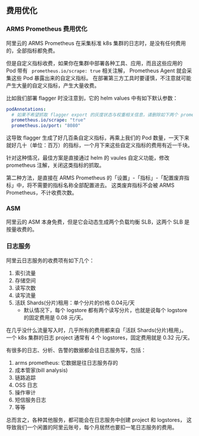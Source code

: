 


## 费用优化

### ARMS Prometheus 费用优化

阿里云的 ARMS Prometheus 在采集标准 k8s 集群的日志时，是没有任何费用的，全部指标都免费。

但是自定义指标收费，如果你在集群中部署各种工具、应用，而且这些应用的 Pod 带有 ` prometheus.io/scrape: true` 相关注解，
Prometheus Agent 就会采集这些 Pod 暴露出来的自定义指标。
在部署第三方工具时要谨慎，不注意就可能产生大量的自定义指标，产生大量收费。

比如我们部署 flagger 时没注意到，它的 helm values 中有如下默认参数：

```yaml
podAnnotations:
  # 如果不希望抓取 flagger export 的灰度状态与权重相关信息，请删除如下两个 prometheus 注解
  prometheus.io/scrape: "true"
  prometheus.io/port: "8080"
```

这导致 flagger 生成了好几百条自定义指标，再乘上我们的 Pod 数量，一天下来就好几十（单位：百万）的指标，一个月下来这些自定义指标的费用有近一千块。


针对这种情况，最佳方案是直接通过 helm 的 vaules 自定义功能，修改 prometheus 注解，关闭这类指标的抓取。

第二种方法，是直接在 ARMS Prometheus 的「设置」-「指标」-「配置废弃指标」中，将不需要的指标名称全部配置进去。
这类废弃指标不会被 ARMS Prometheus，不计收费次数。

### ASM

阿里云的 ASM 本身免费，但是它会动态生成两个负载均衡 SLB，这两个 SLB 是按量收费的。


### 日志服务

阿里云日志服务的收费项有如下几个：

1. 索引流量
2. 存储空间
3. 读写次数
4. 读写流量
5. 活跃 Shards(分片)租用：单个分片的价格 0.04元/天
    - 默认情况下，每个 logstore 都有两个读写分片，也就是说每个 logstore 的固定费用是 0.08 元/天。

在几乎没什么流量写入时，几乎所有的费用都来自「活跃 Shards(分片)租用」。
一个 k8s 集群的日志 project 通常有 4 个 logstores，固定费用就是 0.32 元/天。

有很多的日志、分析、告警的数据都会往日志服务写，包括：

1. arms prometheus: 它数据是往日志服务存的
2. 成本管家(bill analysis)
3. 链路追踪
4. OSS 日志
5. 操作审计
6. 短信服务日志
7. 等等

总而言之，各种其他服务，都可能会在日志服务中创建 project 和 logstores，
这导致我们一个闲置的阿里云账号，每个月居然也要扣一笔日志服务的费用。
